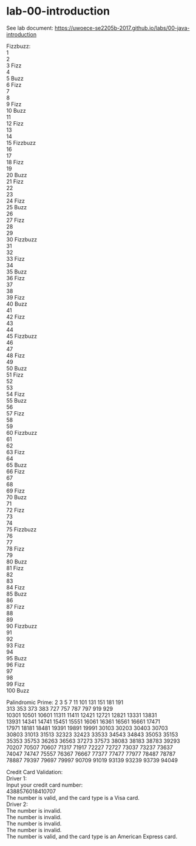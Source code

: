 # lab-00-introduction

See lab document: https://uwoece-se2205b-2017.github.io/labs/00-java-introduction

Fizzbuzz:  
1  
2  
3 Fizz  
4  
5 Buzz  
6 Fizz  
7  
8  
9 Fizz  
10 Buzz  
11  
12 Fizz  
13  
14  
15 Fizzbuzz  
16  
17  
18 Fizz  
19  
20 Buzz  
21 Fizz  
22  
23  
24 Fizz  
25 Buzz  
26  
27 Fizz  
28  
29  
30 Fizzbuzz  
31  
32  
33 Fizz  
34  
35 Buzz  
36 Fizz  
37  
38  
39 Fizz  
40 Buzz  
41  
42 Fizz  
43  
44  
45 Fizzbuzz  
46  
47  
48 Fizz  
49  
50 Buzz  
51 Fizz  
52  
53  
54 Fizz  
55 Buzz  
56  
57 Fizz  
58  
59  
60 Fizzbuzz  
61  
62  
63 Fizz  
64  
65 Buzz  
66 Fizz  
67  
68  
69 Fizz  
70 Buzz  
71  
72 Fizz  
73  
74  
75 Fizzbuzz  
76  
77  
78 Fizz  
79  
80 Buzz  
81 Fizz  
82  
83  
84 Fizz  
85 Buzz  
86  
87 Fizz  
88  
89  
90 Fizzbuzz  
91  
92  
93 Fizz  
94  
95 Buzz  
96 Fizz  
97  
98  
99 Fizz  
100 Buzz 

Palindromic Prime:
2	3	5	7	11	101	131	151	181	191	  
313	353	373	383	727	757	787	797	919	929	  
10301	10501	10601	11311	11411	12421	12721	12821	13331	13831	  
13931	14341	14741	15451	15551	16061	16361	16561	16661	17471	  
17971	18181	18481	19391	19891	19991	30103	30203	30403	30703	  
30803	31013	31513	32323	32423	33533	34543	34843	35053	35153	  
35353	35753	36263	36563	37273	37573	38083	38183	38783	39293	  
70207	70507	70607	71317	71917	72227	72727	73037	73237	73637	  
74047	74747	75557	76367	76667	77377	77477	77977	78487	78787	  
78887	79397	79697	79997	90709	91019	93139	93239	93739	94049

Credit Card Validation:  
Driver 1:  
Input your credit card number:   
4388576018410707  
The number is valid, and the card type is a Visa card.  
Driver 2:  
The number is invalid.  
The number is invalid.  
The number is invalid.  
The number is invalid.  
The number is valid, and the card type is an American Express card.  